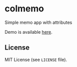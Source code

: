 colmemo
============================================================
Simple memo app with attributes

Demo is available [here](https://ujtakk.xyz/colmemo).

License
--------------------------------------------------

MIT License (see `LICENSE` file).
